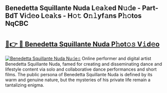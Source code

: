 ## Benedetta Squillante Nuda L𝚎a𝚔ed N𝚞𝚍e - Part-BdT Vi𝚍𝚎o L𝚎a𝚔s - H𝚘𝚝 O𝚗𝚕yf𝚊ns P𝚑𝚘tos NqCBC

# <h2><a href="http://kfajmu.oniu.top/?m=Benedetta+Squillante+Nuda">🔗👉 🔴 Benedetta Squillante Nuda P𝚑ot𝚘𝚜 V𝚒d𝚎o</a></h2>

[![Benedetta Squillante Nuda Nu𝚍e𝚜](https://i.imgur.com/0qMVB7G.gif)](http://kfajmu.oniu.top/?m=Benedetta+Squillante+Nuda)
Online performer and digital artist Benedetta Squillante Nuda, famed for creating and disseminating dance and lifestyle content via solo and collaborative dance performances and short films. The public persona of Benedetta Squillante Nuda is defined by its warm and genuine nature, but the mysteries of his private life remain a tantalizing enigma.  
